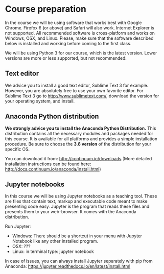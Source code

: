 # Course preparation
In the course we will be using software that works best with Google Chrome. Firefox 6 (or above) and Safari will also work. Internet Explorer is not supported. All recommended software is cross-platform and works on Windows, OSX, and Linux. Please, make sure that the software described below is installed and working before coming to the first class.

We will be using Python 3 for our course, which is the latest version. Lower versions are more or less supported, but not recommended.

## Text editor
We advice you to install a good text editor, Sublime Text 3 for example. However, you are absolutely free to use your own favorite editor. For Sublime Text 3 go to http://www.sublimetext.com/, download the version for your operating system, and install.

## Anaconda Python distribution
**We strongly advice you to install the Anaconda Python Distribution.** This distribution contains all the necessary modules and packages needed for this course. It is available for all platforms and provides a simple installation procedure. Be sure to choose the **3.6 version** of the distribution for your specific OS.

You can download it from: http://continuum.io/downloads
(More detailed installation instructions can be found here: http://docs.continuum.io/anaconda/install.html)

## Jupyter notebooks
In this course we will be using Jupyter notebooks as a teaching tool. These are files that contain text, markup and executable code meant to make presenting code easy. Jupyter is the program that reads these files and presents them to your web-browser. It comes with the Anaconda distribution. 

Run Jupyter:
- Windows: There should be a shortcut in your menu with Jupyter Notebook like any other installed program.
- OSX: ???
- Linux: in terminal type: jupyter notebook

In case of issues, you can always install Jupyter separately with pip from Anaconda: https://jupyter.readthedocs.io/en/latest/install.html